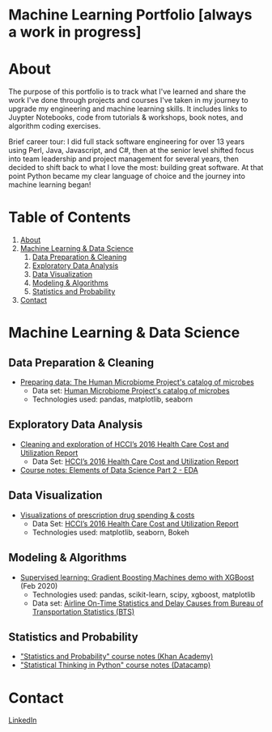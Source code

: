 # Machine Learning Portfolio [always a work in progress]

# About
The purpose of this portfolio is to track what I've learned and share the work I've done through projects and courses I've taken in my journey to upgrade my engineering and machine learning skills.  It includes links to Juypter Notebooks, code from tutorials & workshops, book notes, and algorithm coding exercises.

Brief career tour: I did full stack software engineering for over 13 years using Perl, Java, Javascript, and C#, then at the senior level shifted focus into team leadership and project management for several years, then decided to shift back to what I love the most: building great software.  At that point Python became my clear language of choice and the journey into machine learning began!

# Table of Contents
1. [About](#about)
1. [Machine Learning & Data Science](#machine-learning--data-science)
   1. [Data Preparation & Cleaning](#Data-Preparation--Cleaning)
   1. [Exploratory Data Analysis](#Exploratory-Data-Analysis)
   1. [Data Visualization](#Data-Visualization)
   1. [Modeling & Algorithms](#Modeling--Algorithms)
   1. [Statistics and Probability](#Statistics-and-Probability)
1. [Contact](#contact)

# Machine Learning & Data Science
<!--  *(Put items within table including: title, description, data set, techs & algos used)* -->

## Data Preparation & Cleaning
- [Preparing data: The Human Microbiome Project's catalog of microbes](https://github.com/tylerbittner/datascience-bootcamp/blob/master/week-4/Preparing%20Data%20for%20Exploratory%20Data%20Analysis.ipynb)
  - Data set: [Human Microbiome Project's catalog of microbes](https://www.kaggle.com/bbhatt001/human-microbiome-project)
  - Technologies used: pandas, matplotlib, seaborn       
  <!-- - TODO: Elaborate on Summary -->
  
## Exploratory Data Analysis
- [Cleaning and exploration of HCCI’s 2016 Health Care Cost and Utilization Report](https://github.com/tylerbittner/datascience-bootcamp/blob/master/week-5/Exercise%20Part%201%20-%20EDA%20and%20Data%20Cleaning.ipynb)
  - Data Set: [HCCI’s 2016 Health Care Cost and Utilization Report](https://www.healthcostinstitute.org/data)
  <!-- - TODO: Summarize more; what I did in the notebook -->
- [Course notes: Elements of Data Science Part 2 - EDA](./AWS%20Machine%20Learning%20Specialty%20Path/Elements%20of%20DS%20-%20Part%202%20-%20EDA.ipynb)
<!-- Add rest of courses here? -->

## Data Visualization
- [Visualizations of prescription drug spending & costs](https://github.com/tylerbittner/datascience-bootcamp/blob/master/week-5/Exercise%20Part%202%20-%20Data%20Visualizations.ipynb)
  - Data Set: [HCCI’s 2016 Health Care Cost and Utilization Report](https://www.healthcostinstitute.org/data)
  - Technologies used: matplotlib, seaborn, Bokeh

## Modeling & Algorithms
- [Supervised learning: Gradient Boosting Machines demo with XGBoost](GBM_workshop/readme.md) (Feb 2020)
  - Technologies used: pandas, scikit-learn, scipy, xgboost, matplotlib
  - Data set: [Airline On-Time Statistics and Delay Causes from Bureau of Transportation Statistics (BTS)](http://stat-computing.org/dataexpo/2009/the-data.html)
<!--  - TODO: Summarize results/purpose -->

<!--
- Unsupervised learning
- Linear Regression
- KNN...
- Neural Networks...
- Natural language processing (NLP)
- Deep learning
- ...

## Deployment
- ...
-->

## Statistics and Probability
- ["Statistics and Probability" course notes (Khan Academy)](https://github.com/tylerbittner/datascience-bootcamp/blob/master/week-2/Notes%20-%20Week%202%20-%20Statistics%20and%20Probability.ipynb)
- ["Statistical Thinking in Python" course notes (Datacamp)](https://github.com/tylerbittner/datascience-bootcamp/blob/master/week-6/Notes%20-%20Week%206%20-%20Statistical%20Thinking%20in%20Python.ipynb)


<!-- 
# Algorithm Coding
- [Google Foobar challenges](./Google%20Foobar/): A set of "secret" Google algorithm challenges which funneled into their recruiting channel if successfully solved. I solved them. :)
- [Leetcode profile](https://leetcode.com/tylerbittner/)
- [HackerRank profile](https://www.hackerrank.com/tylerbittner)
-->
<!--
- Outco
    - TODO: make homeworks etc. public
-->

# Contact
[LinkedIn](https://www.linkedin.com/in/tylerbittner/)


[comment]: <> (# WORTHY CONTENT DUMP)
[comment]: <> (- Weedmaps Data Challenge &#40;anonymize it&#41;)
[comment]: <> (  - Good example of Data Engineering: using Spark on EMR, large data handling, data prep & cleaning w/ Spark )
[comment]: <> (- Public Storage exercise &#40;anonymize it&#41;)
[comment]: <> (  - Good example of: data cleaning, pandas)
[comment]: <> (- [Python Cookbook notes]&#40;https://github.com/tylerbittner/learning/tree/master/Book:%20Python%20Cookbook&#41;)
[comment]: <> (- Machine Learning - Coursera &#40;Nov 2016&#41;)
[comment]: <> (<!-- - [Kaggle Zillow competition/mini project - Notebook]&#40;https://github.com/tylerbittner/bizzestimate/blob/master/Bizzestimate%20Analysis%20%26%20Predictions%20-%20Round%201.ipynb&#41;)
[comment]: <> (  - TODO: Add intro, organize, and add summary. It's *unfinished* basically.)
[comment]: <> (-->)
[comment]: <> (<!-- - [NOT WORTHY - Kaggle Titanic tutorial: project]&#40;https://github.com/tylerbittner/learning/tree/master/Kaggle%20Titanic%20Tutorial&#41;&#41; )
[comment]: <> (-->)